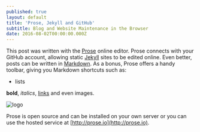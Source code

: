 ```yaml
---
published: true
layout: default
title: 'Prose, Jekyll and GitHub'
subtitle: Blog and Website Maintenance in the Browser
date: 2016-08-02T00:00:00.000Z
---
```

This post was written with the [Prose](http://prose.io) online editor. Prose connects with your GitHub account, allowing static [Jekyll](https://jekyllrb.com) sites to be edited online. Even better, posts can be written in [Markdown](http://daringfireball.net/projects/markdown/). As a bonus, Prose offers a handy toolbar, giving you Markdown shortcuts such as:
 - lists
 
**bold**, _italics_, [links](#) and even images.

![logo](https://ohiourisa.github.io/img/prose.png)

Prose is open source and can be installed on your own server or you can use the hosted service at [http://prose.io](http://prose.io).